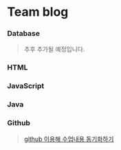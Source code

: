 # Team blog
### Database
>추후 추가될 예정입니다.
### HTML
### JavaScript
### Java
### Github
>[github 이용해 수업내용 동기화하기](./github/github.md)